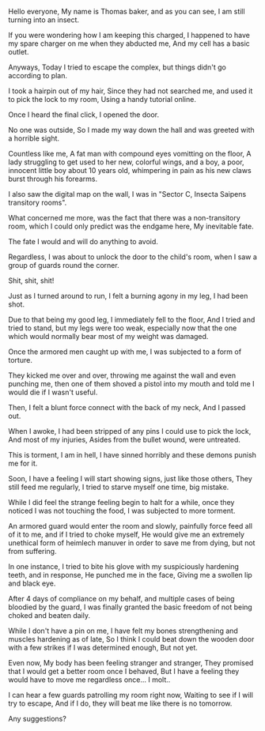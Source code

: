 Hello everyone, My name is Thomas baker, and as you can see, I am still turning into an insect.

If you were wondering how I am keeping this charged, I happened to have my spare charger on me when they abducted me, And my cell has a basic outlet.

Anyways, Today I tried to escape the complex, but things didn't go according to plan.

I took a hairpin out of my hair, Since they had not searched me, and used it to pick the lock to my room, Using a handy tutorial online.

Once I heard the final click, I opened the door.

No one was outside, So I made my way down the hall and was greeted with a horrible sight.

Countless like me, A fat man with compound eyes vomitting on the floor, A lady struggling to get used to her new, colorful wings, and a boy, a poor, innocent little boy about 10 years old, whimpering in pain as his new claws burst through his forearms.

I also saw the digital map on the wall, I was in "Sector C, Insecta Saipens transitory rooms".

What concerned me more, was the fact that there was a non-transitory room, which I could only predict was the endgame here, My inevitable fate.

The fate I would and will do anything to avoid.

Regardless, I was about to unlock the door to the child's room, when I saw a group of guards round the corner.

Shit, shit, shit!

Just as I turned around to run, I felt a burning agony in my leg, I had been shot.

Due to that being my good leg, I immediately fell to the floor, And I tried and tried to stand, but my legs were too weak, especially now that the one which would normally bear most of my weight was damaged.

Once the armored men caught up with me, I was subjected to a form of torture.

They kicked me over and over, throwing me against the wall and even punching me, then one of them shoved a pistol into my mouth and told me I would die if I wasn't useful.

Then, I felt a blunt force connect with the back of my neck, And I passed out.

When I awoke, I had been stripped of any pins I could use to pick the lock, And most of my injuries, Asides from the bullet wound, were untreated.

This is torment, I am in hell, I have sinned horribly and these demons punish me for it.

Soon, I have a feeling I will start showing signs, just like those others, They still feed me regularly, I tried to starve myself one time, big mistake.

While I did feel the strange feeling begin to halt for a while, once they noticed I was not touching the food, I was subjected to more torment.

An armored guard would enter the room and slowly, painfully force feed all of it to me, and if I tried to choke myself, He would give me an extremely unethical form of heimlech manuver in order to save me from dying, but not from suffering.

In one instance, I tried to bite his glove with my suspiciously hardening teeth, and in response, He punched me in the face, Giving me a swollen lip and black eye.

After 4 days of compliance on my behalf, and multiple cases of being bloodied by the guard, I was finally granted the basic freedom of not being choked and beaten daily.

While I don't have a pin on me, I have felt my bones strengthening and muscles hardening as of late, So I think I could beat down the wooden door with a few strikes if I was determined enough, But not yet.

Even now, My body has been feeling stranger and stranger, They promised that I would get a better room once I behaved, But I have a feeling they would have to move me regardless once... I molt..

I can hear a few guards patrolling my room right now, Waiting to see if I will try to escape, And if I do, they will beat me like there is no tomorrow.

Any suggestions?